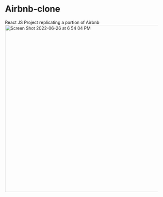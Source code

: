 # Airbnb-clone
React JS Project replicating a portion of Airbnb
<img width="551" alt="Screen Shot 2022-06-26 at 6 54 04 PM" src="https://user-images.githubusercontent.com/65887526/175845813-ea43bd51-d605-4c5c-bb70-6caa681ac873.png">
